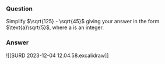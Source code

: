 ### Question
Simplify $\sqrt{125} - \sqrt{45}$ giving your answer in the form $\text{a}\sqrt{5}$, where $\text{a}$ is an integer.

### Answer

![[SURD 2023-12-04 12.04.58.excalidraw]]
